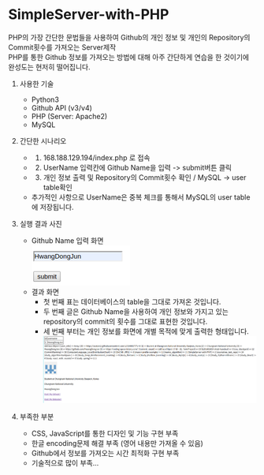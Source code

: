# SimpleServer-with-PHP
PHP의 가장 간단한 문법들을 사용하여 Github의 개인 정보 및 개인의 Repository의 Commit횟수를 가져오는 Server제작<br>
PHP를 통한 Github 정보를 가져오는 방법에 대해 아주 간단하게 연습을 한 것이기에 완성도는 현저히 떨어집니다.

1. 사용한 기술
	- Python3
	- Github API (v3/v4)
	- PHP (Server: Apache2)
	- MySQL

2. 간단한 시나리오
	- 1) 168.188.129.194/index.php 로 접속
	- 2) UserName 입력칸에 Github Name을 입력 -> submit버튼 클릭
	- 3) 개인 정보 출력 및 Repository의 Commit횟수 확인 / MySQL -> user table확인
	- 추가적인 사항으로 UserName은 중복 체크를 통해서 MySQL의 user table에 저장됩니다.

3. 실행 결과 사진
	- Github Name 입력 화면 <br>
	![입력 화면](./img/ready.png)
	- 결과 화면
		- 첫 번째 표는 데이터베이스의 table을 그대로 가져온 것입니다.
		- 두 번째 글은 Github Name을 사용하여 개인 정보와 가지고 있는 repository의 commit의 횟수를 그대로 표현한 것입니다.
		- 세 번째 부터는 개인 정보를 화면에 개별 목적에 맞게 출력한 형태입니다.
		![결과 화면](./img/result.png)
	

4. 부족한 부분
	- CSS, JavaScript를 통한 디자인 및 기능 구현 부족
	- 한글 encoding문제 해결 부족 (영어 내용만 가져올 수 있음)
	- Github에서 정보를 가져오는 시간 최적화 구현 부족
	- 기술적으로 많이 부족...
